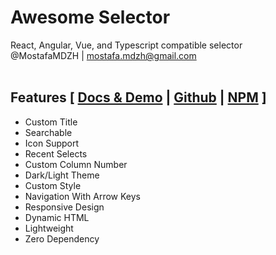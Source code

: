 # Awesome Selector
React, Angular, Vue, and Typescript compatible selector<br>
@MostafaMDZH | mostafa.mdzh@gmail.com</br></br>

## Features [ <a href='https://selector.awesome-components.com'>Docs & Demo</a> | <a href='https://github.com/MostafaMDZH/Awesome-Selector'>Github</a> | <a href='https://npmjs.com/package/awesome-selector'>NPM</a> ]
- Custom Title
- Searchable
- Icon Support
- Recent Selects
- Custom Column Number
- Dark/Light Theme
- Custom Style
- Navigation With Arrow Keys
- Responsive Design
- Dynamic HTML
- Lightweight
- Zero Dependency